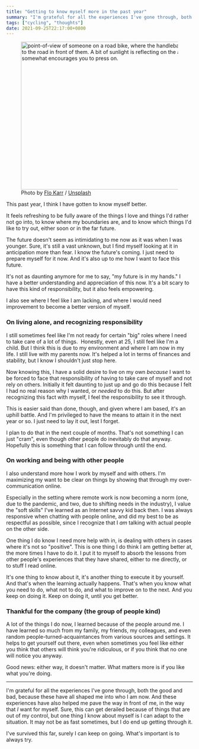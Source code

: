 ```yaml
---
title: "Getting to know myself more in the past year"
summary: "I'm grateful for all the experiences I've gone through, both the good and bad, because these have all shaped me into who I am now."
tags: ["cycling", "thoughts"]
date: 2021-09-25T22:17:00+0800
---
```


<figure>
<img src="/img/uploads/2023/image-2023-07-05-204205862.png" width="600" height="399" alt="point-of-view of someone on a road bike, where the handlebars are visible, peering out to the road in front of them. A bit of sunlight is reflecting on the asphalt of the road, which somewhat encourages you to press on.">
<figcaption>Photo by <a target="_blank" href="https://unsplash.com/@flo_karr?utm_source=micro.blog&utm_medium=referral&utm_campaign=api-credit">Flo Karr</a> / <a target="_blank" href="https://unsplash.com/?utm_source=micro.blog&utm_medium=referral&utm_campaign=api-credit">Unsplash</a></figcaption>
</figure>

This past year, I think I have gotten to know myself better.

It feels refreshing to be fully aware of the things I love and things I'd rather not go into, to know where my boundaries are, and to know which things I'd like to try out, either soon or in the far future.

The future doesn't seem as intimidating to me now as it was when I was younger. Sure, it's still a vast unknown, but I find myself looking at it in anticipation more than fear. I know the future's coming. I just need to prepare myself for it now. And it's also up to me how I want to face this future.

It's not as daunting anymore for me to say, "my future is in my hands." I have a better understanding and appreciation of this now. It's a bit scary to have this kind of responsibility, but it also feels empowering.

I also see where I feel like I am lacking, and where I would need improvement to become a better version of myself.

### On living alone, and recognizing responsibility

I still sometimes feel like I'm not ready for certain "big" roles where I need to take care of a lot of things.  Honestly, even at 25, I still feel like I'm a child. But I think this is due to my environment and where I am now in my life. I still live with my parents now. It's helped a lot in terms of finances and stability, but I know I shouldn't just stop here.

Now knowing this, I have a solid desire to live on my own *because* I want to be forced to face that responsibility of having to take care of myself and not rely on others. Initially it felt daunting to just up and go do this because I felt I had no real reason why I wanted, or *needed* to do this. But after recognizing this fact with myself, I feel the responsibility to see it through.

This is easier said than done, though, and given where I am based, it's an uphill battle. And I'm privileged to have the means to attain it in the next year or so. I just need to lay it out, lest I forget.

I plan to do that in the next couple of months. That's not something I can just "cram", even though other people do inevitably do that anyway. Hopefully this is something that I can follow through until the end.

### On working and being with other people

I also understand more how I work by myself and with others. I'm maximizing my want to be clear on things by showing that through my over-communication online.

Especially in the setting where remote work is now becoming a norm (one, due to the pandemic, and two, due to shifting needs in the industry), I value the "soft skills" I've learned as an Internet savvy kid back then. I was always responsive when chatting with people online, and did my best to be as respectful as possible, since I recognize that I *am* talking with actual people on the other side.

One thing I do know I need more help with in, is dealing with others in cases where it's not so "positive". This is one thing I do think I am getting better at, the more times I have to do it. I put it to myself to absorb the lessons from other people's experiences that they have shared, either to me directly, or to stuff I read online.

It's one thing to know about it, it's another thing to execute it by yourself. And that's when the learning actually happens. That's when you know what you need to do, what not to do, and what to improve on to the next. And you keep on doing it. Keep on doing it, until you get better.

### Thankful for the company (the group of people kind)

A lot of the things I do now, I learned because of the people around me. I have learned so much from my family, my friends, my colleagues, and even random people-turned-acquaintances from various sources and settings. It helps to get yourself out there, even when sometimes you feel like either you think that others will think you're ridiculous, or if you think that no one will notice you anyway.

Good news: either way, it doesn't matter. What matters more is if you like what you're doing.

---

I'm grateful for all the experiences I've gone through, both the good and bad, because these have all shaped me into who I am now. And these experiences have also helped me pave the way in front of me, in the way that *I* want for myself. Sure, this can get derailed because of things that are out of my control, but one thing I know about myself is I can adapt to the situation. It may not be as fast sometimes, but I do end up getting through it.

I've survived this far, surely I can keep on going. What's important is to always try.
